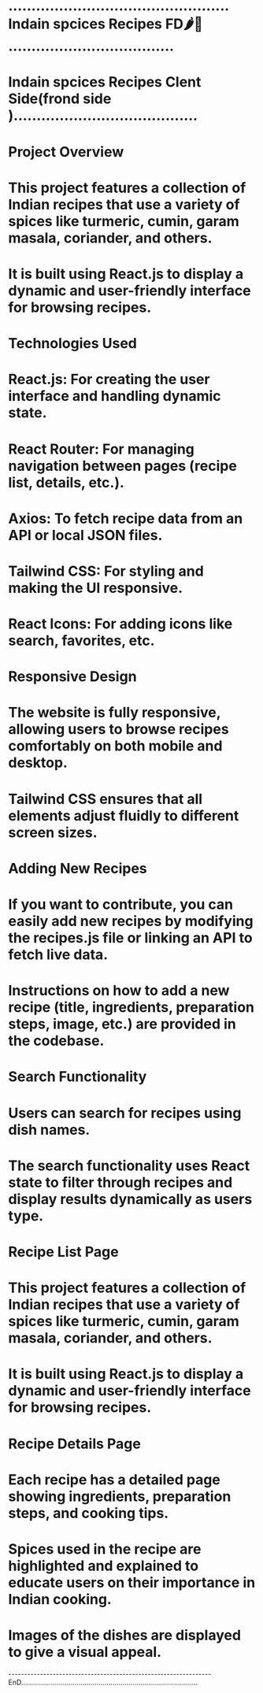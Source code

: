 # ................................................ Indain spcices Recipes FD🌶️🍛 ....................................

# Indain spcices Recipes Clent Side(frond side )........................................


# Project Overview
   # This project features a collection of Indian recipes that use a variety of spices like turmeric, cumin, garam masala, coriander, and others.
   # It is built using React.js to display a dynamic and user-friendly interface for browsing recipes.

# Technologies Used
   # React.js: For creating the user interface and handling dynamic state.
   #  React Router: For managing navigation between pages (recipe list, details, etc.).
   #  Axios: To fetch recipe data from an API or local JSON files.
   #  Tailwind CSS: For styling and making the UI responsive.
   #  React Icons: For adding icons like search, favorites, etc.

# Responsive Design
   #  The website is fully responsive, allowing users to browse recipes comfortably on both mobile and desktop.
   #  Tailwind CSS ensures that all elements adjust fluidly to different screen sizes.

# Adding New Recipes
   # If you want to contribute, you can easily add new recipes by modifying the recipes.js file or linking an API to fetch live data.
   # Instructions on how to add a new recipe (title, ingredients, preparation steps, image, etc.) are provided in the codebase.

#  Search Functionality

   #  Users can search for recipes using  dish names.
   #  The search functionality uses React state to filter through recipes and display results dynamically as users type.

#  Recipe List Page
   # This project features a collection of Indian recipes that use a variety of spices like turmeric, cumin, garam masala, coriander, and others.
   #  It is built using React.js to display a dynamic and user-friendly interface for browsing recipes.

# Recipe Details Page
   # Each recipe has a detailed page showing ingredients, preparation steps, and cooking tips.
   # Spices used in the recipe are highlighted and explained to educate users on their importance in Indian cooking.
   # Images of the dishes are displayed to give a visual appeal.



----------------------------------------------------------------EnD.........................................................................................

   




